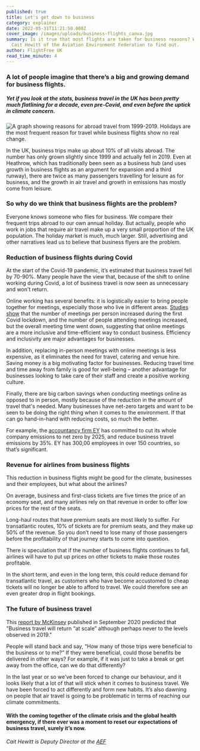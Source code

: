 ```yaml
---
published: true
title: Let's get down to business
category: explainer
date: 2022-05-31T11:21:50.008Z
cover_image: /images/uploads/business-flights_canva.jpg
summary: Is it true that most flights are taken for business reasons? We talk to
  Cait Hewitt of the Aviation Environment Federation to find out.
author: FlightFree UK
read_time_minute: 4
---
```

### A lot of people imagine that there’s a big and growing demand for business flights.

##### Yet if you look at the stats, business travel in the UK has been pretty much flatlining for a decade, even pre-Covid, and even before the uptick in climate concern.

![A graph showing reasons for abroad travel from 1999-2019. Holidays are the most frequent reason for travel while business flights show no real change.](/images/uploads/ons-travel-trends-chart.jpg)

In the UK, business trips make up about 10% of all visits abroad. The number has only grown slightly since 1999 and actually fell in 2019. Even at Heathrow, which has traditionally been seen as a business hub (and uses growth in business flights as an argument for expansion and a third runway), there are twice as many passengers travelling for leisure as for business, and the growth in air travel and growth in emissions has mostly come from leisure.

### So why do we think that business flights are the problem?

Everyone knows someone who flies for business. We compare their frequent trips abroad to our own annual holiday. But actually, people who work in jobs that require air travel make up a very small proportion of the UK population. The holiday market is much, much larger. Still, advertising and other narratives lead us to believe that business flyers are the problem.

### R﻿eduction of business flights during Covid

A﻿t the start of the Covid-19 pandemic, it’s estimated that business travel fell by 70-90%. Many people have the view that, because of the shift to online working during Covid, a lot of business travel is now seen as unnecessary and won't return.

O﻿nline working has several benefits: it is logistically easier to bring people together for meetings, especially those who live in different areas. [Studies show](https://www.nature.com/articles/s41599-022-01190-9) that the number of meetings per person increased during the first Covid lockdown, and the number of people attending meetings increased, but the overall meeting time went down, suggesting that online meetings are a more inclusive and time-efficient way to conduct business. Efficiency and inclusivity are major advantages for businesses.

I﻿n addition, replacing in-person meetings with online meetings is less expensive, as it eliminates the need for travel, catering and venue hire. Saving money is a big motivating factor for businesses. Reducing travel time and time away from family is good for well-being – another advantage for businesses looking to take care of their staff and create a positive working culture.

F﻿inally, there are big carbon savings when conducting meetings online as opposed to in person, mostly because of the reduction in the amount of travel that's needed. Many businesses have net-zero targets and want to be seen to be doing the right thing when it comes to the environment. If that can go hand-in-hand with reducing costs, so much the better. 

For example, the [accountancy firm EY](https://www.ey.com/en_uk/news/2021/01/ey-announces-ambition-to-be-carbon-negative-in-2021) has committed to cut its whole company emissions to net zero by 2025, and reduce business travel emissions by 35%.  EY has 300,00 employees in over 150 countries, so that’s significant. 

### R﻿evenue for airlines from business flights

This reduction in business flights might be good for the climate, businesses and their employees, but what about the airlines? 

On average, business and first-class tickets are five times the price of an economy seat, and many airlines rely on that revenue in order to offer low prices for the rest of the seats. 

Long-haul routes that have premium seats are most likely to suffer. For transatlantic routes, 10% of tickets are for premium seats, and they make up 50% of the revenue. So you don’t need to lose many of those passengers before the profitability of that journey starts to come into question. 

There is speculation that if the number of business flights continues to fall, airlines will have to put up prices on other tickets to make those routes profitable.

In the short term, and even in the long term, this could reduce demand for transatlantic travel, as customers who have become accustomed to cheap tickets will no longer be able to afford to travel. We could therefore see an even greater drop in flight bookings.

### The future of business travel

This [report by McKinsey](https://www.mckinsey.com/~/media/mckinsey/industries/travel%20transport%20and%20logistics/our%20insights/the%20travel%20industry%20turned%20upside%20down%20insights%20analysis%20and%20actions%20for%20travel%20executives/the-travel-industry-turned-upside-down-insights-analysis-and-actions-for-travel-executives.pdf) published in September 2020 predicted that "Business travel will return “at scale” although perhaps never to the levels observed in 2019."

People will stand back and say, “How many of those trips were beneficial to the business or to me?” If they were beneficial, could those benefits be delivered in other ways?  For example, if it was just to take a break or get away from the office, can we do that differently?

In the last year or so we’ve been forced to change our behaviour, and it looks likely that a lot of that will stick when it comes to business travel. We have been forced to act differently and form new habits. It’s also dawning on people that air travel is going to be problematic in terms of reaching our climate commitments. 

#### With the coming together of the climate crisis and the global health emergency, if there ever was a moment to reset our expectations of business travel, surely it’s now.

*Cait Hewitt is Deputy Director at the [AEF](https://www.aef.org.uk/)*